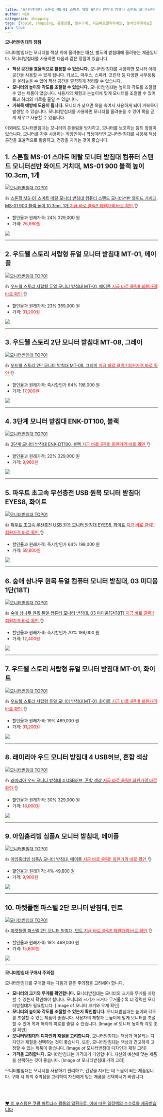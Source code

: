 ```yaml
---
title: "모니터받침대 스톤힐 MS-01 스마트 메탈 모니터 받침대 컴퓨터 스탠드 모니터선반 와이드 거치대, MS-01 900 블랙 높이 10.3c 추천 제품 비교 최저 가격 비교 장점 구매가이드"
author: NEO.
categories: shopping
tags: [Top10, shopping, 유행상품, 필수구매, 지금바로클릭하세요, 놓치면후회해요]
pin: true
---
```

**모니터받침대의 장점**

모니터받침대는 모니터를 책상 위에 올려놓는 대신, 별도의 받침대에 올려놓는 제품입니다. 모니터받침대를 사용하면 다음과 같은 장점이 있습니다.

* **책상 공간을 효율적으로 활용할 수 있습니다.** 모니터받침대를 사용하면 모니터 아래 공간을 사용할 수 있게 됩니다. 키보드, 마우스, 스피커, 프린터 등 다양한 사무용품을 올려놓을 수 있어 책상 공간을 깔끔하게 정리할 수 있습니다.
* **모니터의 높이와 각도를 조절할 수 있습니다.** 모니터받침대는 높이와 각도를 조절할 수 있는 제품이 많습니다. 사용자의 체형과 눈높이에 맞게 모니터를 조절할 수 있어 목과 허리의 피로를 줄일 수 있습니다.
* **거북목 예방에 도움이 됩니다.** 모니터가 낮으면 목을 숙여서 사용하게 되어 거북목이 발생할 수 있습니다. 모니터받침대를 사용하면 모니터를 올려놓을 수 있어 목을 곧게 세우고 사용할 수 있습니다.

이외에도 모니터받침대는 모니터의 흔들림을 방지하고, 모니터를 보호하는 등의 장점이 있습니다. 모니터를 자주 사용하는 직장인이나 학생이라면 모니터받침대를 사용해 책상 공간을 효율적으로 활용하고, 건강을 지키는 것이 좋습니다.

   

## 1. 스톤힐 MS-01 스마트 메탈 모니터 받침대 컴퓨터 스탠드 모니터선반 와이드 거치대, MS-01 900 블랙 높이 10.3cm, 1개

[![모니터받침대 TOP01](https://thumbnail9.coupangcdn.com/thumbnails/remote/490x490ex/image/vendor_inventory/bfbf/1e4804e4fc5b5ac1bd3d217f4d19b00bda5a41b37ccab0fb827a18fd249e.jpg)](https://link.coupang.com/re/AFFSDP?lptag=AF3617701&subid=GithubCoopas&pageKey=6533701213&traceid=V0-153&itemId=14521078473&vendorItemId=78781159285)


👍 [스톤힐 MS-01 스마트 메탈 모니터 받침대 컴퓨터 스탠드 모니터선반 와이드 거치대, MS-01 900 블랙 높이 10.3cm, 1개 <font color=red> 지금 바로 클릭!! 회원가격 바로 확인 </font> ](https://link.coupang.com/re/AFFSDP?lptag=AF3617701&subid=GithubCoopas&pageKey=6533701213&traceid=V0-153&itemId=14521078473&vendorItemId=78781159285) 👌 


- 할인율과 원래가격: 24%  329,000   원
- 가격: <span style='color:red'>26,980원</span>

[![](/discount_price.png)](https://link.coupang.com/re/AFFSDP?lptag=AF3617701&subid=GithubCoopas&pageKey=6533701213&traceid=V0-153&itemId=14521078473&vendorItemId=78781159285)

---


   

## 2. 우드웰 스토리 서랍형 듀얼 모니터 받침대 MT-01, 메이플

[![모니터받침대 TOP01](https://thumbnail7.coupangcdn.com/thumbnails/remote/490x490ex/image/retail/images/3607680041292626-83ee95d9-0437-48ca-bc8a-925d5921bdba.jpg)](https://link.coupang.com/re/AFFSDP?lptag=AF3617701&subid=GithubCoopas&pageKey=6183775991&traceid=V0-153&itemId=12160184771&vendorItemId=79431614776)


👍 [우드웰 스토리 서랍형 듀얼 모니터 받침대 MT-01, 메이플 <font color=red> 지금 바로 클릭!! 회원가격 바로 확인 </font> ](https://link.coupang.com/re/AFFSDP?lptag=AF3617701&subid=GithubCoopas&pageKey=6183775991&traceid=V0-153&itemId=12160184771&vendorItemId=79431614776) 👌 


- 할인율과 원래가격: 23%  369,000   원
- 가격: <span style='color:red'>31,200원</span>

[![](/discount_price.png)](https://link.coupang.com/re/AFFSDP?lptag=AF3617701&subid=GithubCoopas&pageKey=6183775991&traceid=V0-153&itemId=12160184771&vendorItemId=79431614776)

---


   

## 3. 우드웰 스토리 2단 모니터 받침대 MT-08, 그레이

[![모니터받침대 TOP01](https://thumbnail7.coupangcdn.com/thumbnails/remote/490x490ex/image/rs_quotation_api/jx3zxhlb/bdc2fa2eeffd4eb09599cf434e8893f6.jpg)](https://link.coupang.com/re/AFFSDP?lptag=AF3617701&subid=GithubCoopas&pageKey=6183570799&traceid=V0-153&itemId=12158334435&vendorItemId=79429781363)


👍 [우드웰 스토리 2단 모니터 받침대 MT-08, 그레이 <font color=red> 지금 바로 클릭!! 회원가격 바로 확인 </font> ](https://link.coupang.com/re/AFFSDP?lptag=AF3617701&subid=GithubCoopas&pageKey=6183570799&traceid=V0-153&itemId=12158334435&vendorItemId=79429781363) 👌 


- 할인율과 원래가격: 즉시할인가 64%  198,000   원
- 가격: <span style='color:red'>17,900원</span>

[![](/discount_price.png)](https://link.coupang.com/re/AFFSDP?lptag=AF3617701&subid=GithubCoopas&pageKey=6183570799&traceid=V0-153&itemId=12158334435&vendorItemId=79429781363)

---


   

## 4. 3단계 모니터 받침대 ENK-DT100, 블랙

[![모니터받침대 TOP01](https://thumbnail10.coupangcdn.com/thumbnails/remote/490x490ex/image/retail/images/2021/04/01/11/2/10ddde30-b932-4d74-86e9-6d2f6c31f271.jpg)](https://link.coupang.com/re/AFFSDP?lptag=AF3617701&subid=GithubCoopas&pageKey=5273195931&traceid=V0-153&itemId=7521227708&vendorItemId=74812019350)


👍 [3단계 모니터 받침대 ENK-DT100, 블랙 <font color=red> 지금 바로 클릭!! 회원가격 바로 확인 </font> ](https://link.coupang.com/re/AFFSDP?lptag=AF3617701&subid=GithubCoopas&pageKey=5273195931&traceid=V0-153&itemId=7521227708&vendorItemId=74812019350) 👌 


- 할인율과 원래가격: 22%  329,000   원
- 가격: <span style='color:red'>9,960원</span>

[![](/discount_price.png)](https://link.coupang.com/re/AFFSDP?lptag=AF3617701&subid=GithubCoopas&pageKey=5273195931&traceid=V0-153&itemId=7521227708&vendorItemId=74812019350)

---


   

## 5. 파우트 초고속 무선충전 USB 원목 모니터 받침대 EYES8, 화이트

[![모니터받침대 TOP01](https://thumbnail8.coupangcdn.com/thumbnails/remote/490x490ex/image/retail/images/520866927245810-ec15fbc5-c89b-4a71-bf50-ece53c77b824.jpg)](https://link.coupang.com/re/AFFSDP?lptag=AF3617701&subid=GithubCoopas&pageKey=1924822010&traceid=V0-153&itemId=3267863160&vendorItemId=71254895527)


👍 [파우트 초고속 무선충전 USB 원목 모니터 받침대 EYES8, 화이트 <font color=red> 지금 바로 클릭!! 회원가격 바로 확인 </font> ](https://link.coupang.com/re/AFFSDP?lptag=AF3617701&subid=GithubCoopas&pageKey=1924822010&traceid=V0-153&itemId=3267863160&vendorItemId=71254895527) 👌 


- 할인율과 원래가격: 즉시할인가 64%  198,000   원
- 가격: <span style='color:red'>59,800원</span>

[![](/discount_price.png)](https://link.coupang.com/re/AFFSDP?lptag=AF3617701&subid=GithubCoopas&pageKey=1924822010&traceid=V0-153&itemId=3267863160&vendorItemId=71254895527)

---


   

## 6. 숲애 삼나무 원목 듀얼 컴퓨터 모니터 받침대, 03 미디움1단(18T)

[![모니터받침대 TOP01](https://thumbnail9.coupangcdn.com/thumbnails/remote/490x490ex/image/vendor_inventory/3b10/fc4f001b898eda7f3d3b1e280d0537f38df671ea33097ca86b84966fcf86.jpg)](https://link.coupang.com/re/AFFSDP?lptag=AF3617701&subid=GithubCoopas&pageKey=7409280198&traceid=V0-153&itemId=19193796573&vendorItemId=86311319862)


👍 [숲애 삼나무 원목 듀얼 컴퓨터 모니터 받침대, 03 미디움1단(18T) <font color=red> 지금 바로 클릭!! 회원가격 바로 확인 </font> ](https://link.coupang.com/re/AFFSDP?lptag=AF3617701&subid=GithubCoopas&pageKey=7409280198&traceid=V0-153&itemId=19193796573&vendorItemId=86311319862) 👌 


- 할인율과 원래가격: 즉시할인가 70%  198,000   원
- 가격: <span style='color:red'>12,400원</span>

[![](/discount_price.png)](https://link.coupang.com/re/AFFSDP?lptag=AF3617701&subid=GithubCoopas&pageKey=7409280198&traceid=V0-153&itemId=19193796573&vendorItemId=86311319862)

---


   

## 7. 우드웰 스토리 서랍형 듀얼 모니터 받침대 MT-01, 화이트

[![모니터받침대 TOP01](https://thumbnail6.coupangcdn.com/thumbnails/remote/490x490ex/image/retail/images/2021/11/16/14/7/74be54a0-08e9-4e28-a3fb-0495fc93d575.jpg)](https://link.coupang.com/re/AFFSDP?lptag=AF3617701&subid=GithubCoopas&pageKey=6183775991&traceid=V0-153&itemId=12160184776&vendorItemId=79431614787)


👍 [우드웰 스토리 서랍형 듀얼 모니터 받침대 MT-01, 화이트 <font color=red> 지금 바로 클릭!! 회원가격 바로 확인 </font> ](https://link.coupang.com/re/AFFSDP?lptag=AF3617701&subid=GithubCoopas&pageKey=6183775991&traceid=V0-153&itemId=12160184776&vendorItemId=79431614787) 👌 


- 할인율과 원래가격: 19%  469,000   원
- 가격: <span style='color:red'>31,200원</span>

[![](/discount_price.png)](https://link.coupang.com/re/AFFSDP?lptag=AF3617701&subid=GithubCoopas&pageKey=6183775991&traceid=V0-153&itemId=12160184776&vendorItemId=79431614787)

---


   

## 8. 래미리아 우드 모니터 받침대 4 USB허브, 혼합 색상

[![모니터받침대 TOP01](https://thumbnail7.coupangcdn.com/thumbnails/remote/490x490ex/image/vendor_inventory/d3d5/91940e7d57cd393f804dd7ab2a2c9f787c78181cd68270e9213018a5b074.jpg)](https://link.coupang.com/re/AFFSDP?lptag=AF3617701&subid=GithubCoopas&pageKey=7702798726&traceid=V0-153&itemId=20628371004&vendorItemId=87702384170)


👍 [래미리아 우드 모니터 받침대 4 USB허브, 혼합 색상 <font color=red> 지금 바로 클릭!! 회원가격 바로 확인 </font> ](https://link.coupang.com/re/AFFSDP?lptag=AF3617701&subid=GithubCoopas&pageKey=7702798726&traceid=V0-153&itemId=20628371004&vendorItemId=87702384170) 👌 


- 할인율과 원래가격: 30%  329,000   원
- 가격: <span style='color:red'>18,000원</span>

[![](/discount_price.png)](https://link.coupang.com/re/AFFSDP?lptag=AF3617701&subid=GithubCoopas&pageKey=7702798726&traceid=V0-153&itemId=20628371004&vendorItemId=87702384170)

---


   

## 9. 아임홈리빙 심플A 모니터 받침대, 메이플

[![모니터받침대 TOP01](https://thumbnail8.coupangcdn.com/thumbnails/remote/490x490ex/image/rs_quotation_api/aekuwg9v/06f9e7bdf4a1459680cb565a90e6c4eb.jpg)](https://link.coupang.com/re/AFFSDP?lptag=AF3617701&subid=GithubCoopas&pageKey=6123693797&traceid=V0-153&itemId=11625945096&vendorItemId=78900569650)


👍 [아임홈리빙 심플A 모니터 받침대, 메이플 <font color=red> 지금 바로 클릭!! 회원가격 바로 확인 </font> ](https://link.coupang.com/re/AFFSDP?lptag=AF3617701&subid=GithubCoopas&pageKey=6123693797&traceid=V0-153&itemId=11625945096&vendorItemId=78900569650) 👌 


- 할인율과 원래가격: 4%  49,800   원
- 가격: <span style='color:red'>9,900원</span>

[![](/discount_price.png)](https://link.coupang.com/re/AFFSDP?lptag=AF3617701&subid=GithubCoopas&pageKey=6123693797&traceid=V0-153&itemId=11625945096&vendorItemId=78900569650)

---


   

## 10. 마켓플랜 파스텔 2단 모니터 받침대, 민트

[![모니터받침대 TOP01](https://thumbnail9.coupangcdn.com/thumbnails/remote/490x490ex/image/retail/images/11958966132407881-99f27680-a602-4422-949c-0424350700b3.jpg)](https://link.coupang.com/re/AFFSDP?lptag=AF3617701&subid=GithubCoopas&pageKey=5624141441&traceid=V0-153&itemId=9127379965&vendorItemId=76413423080)


👍 [마켓플랜 파스텔 2단 모니터 받침대, 민트 <font color=red> 지금 바로 클릭!! 회원가격 바로 확인 </font> ](https://link.coupang.com/re/AFFSDP?lptag=AF3617701&subid=GithubCoopas&pageKey=5624141441&traceid=V0-153&itemId=9127379965&vendorItemId=76413423080) 👌 


- 할인율과 원래가격: 19%  469,000   원
- 가격: <span style='color:red'>15,800원</span>

[![](/discount_price.png)](https://link.coupang.com/re/AFFSDP?lptag=AF3617701&subid=GithubCoopas&pageKey=5624141441&traceid=V0-153&itemId=9127379965&vendorItemId=76413423080)

---
**모니터받침대 구매시 주의점**

모니터받침대를 구매할 때는 다음과 같은 주의점을 고려해야 합니다.

* **모니터의 크기와 무게를 확인합니다.** 모니터받침대는 모니터의 크기와 무게를 지탱할 수 있는지 확인해야 합니다. 모니터의 크기가 크거나 무거울수록 더 강력한 모니터받침대가 필요합니다.
[Image of 모니터 크기와 무게 확인]
* **모니터의 높이와 각도를 조절할 수 있는지 확인합니다.** 모니터받침대는 높이와 각도를 조절할 수 있는 제품이 좋습니다. 사용자의 체형과 눈높이에 맞게 모니터를 조절할 수 있어 목과 허리의 피로를 줄일 수 있습니다.
[Image of 모니터 높이와 각도 조절 확인]
* **모니터받침대의 디자인과 재질을 고려합니다.** 모니터받침대는 책상과 어울리는 디자인과 재질을 선택하는 것이 좋습니다. 또한, 모니터받침대는 책상과 견고하게 고정할 수 있는 제품이 좋습니다.
[Image of 모니터받침대 디자인과 재질 고려]
* **가격을 고려합니다.** 모니터받침대는 가격대가 다양합니다. 자신의 예산에 맞는 제품을 선택하는 것이 좋습니다.
[Image of 모니터받침대 가격 고려]

모니터받침대는 모니터를 사용하기 편리하고, 건강을 지키는 데 도움이 되는 제품입니다. 구매 시 위의 주의점을 고려하여 자신에게 맞는 제품을 선택하시기 바랍니다.<br><br><br><br><br> [ ❤  이 포스팅은 쿠팡 파트너스 활동의 일환으로, 이에 따른 일정액의 수수료를 제공받습니다](https://link.coupang.com/a/bcEFyh)